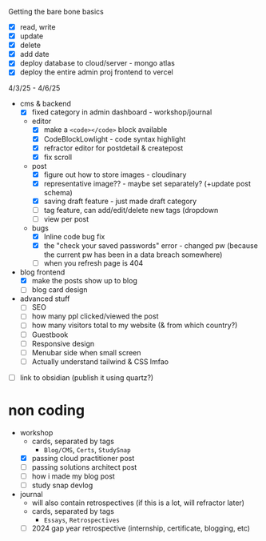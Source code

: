 Getting the bare bone basics
- [x] read, write
- [x] update
- [x] delete
- [x] add date
- [x] deploy database to cloud/server - mongo atlas
- [x] deploy the entire admin proj frontend to vercel

4/3/25 - 4/6/25
- cms & backend
	- [x] fixed category in admin dashboard - workshop/journal
	- editor
		- [x] make a `<code></code>` block available
		- [x] CodeBlockLowlight - code syntax highlight
		- [x] refractor editor for postdetail & createpost
		- [x] fix scroll
	- post
		- [x] figure out how to store images - cloudinary
		- [x] representative image?? - maybe set separately? (+update post schema)
		- [x] saving draft feature - just made draft category
		- [ ] tag feature, can add/edit/delete new tags (dropdown
		- [ ] view per post
	- bugs
		- [x] Inline code bug fix
		- [x] the "check your saved passwords" error - changed pw (because the current pw has been in a data breach somewhere)
		- [ ] when you refresh page is 404
- blog frontend
	- [x] make the posts show up to blog
	- [ ] blog card design
- advanced stuff
	- [ ] SEO
	- [ ] how many ppl clicked/viewed the post
	- [ ] how many visitors total to my website (& from which country?)
	- [ ] Guestbook
	- [ ] Responsive design
	- [ ] Menubar side when small screen
	- [ ] Actually understand tailwind & CSS lmfao

- [ ] link to obsidian (publish it using quartz?)
# non coding
- workshop
	- cards, separated by tags
		- `Blog/CMS`, `Certs`, `StudySnap`
	- [x] passing cloud practitioner post
	- [ ] passing solutions architect post
	- [ ] how i made my blog post
	- [ ] study snap devlog
- journal
	- will also contain retrospectives (if this is a lot, will refractor later)
	- cards, separated by tags
		- `Essays`, `Retrospectives`
	- [ ] 2024 gap year retrospective (internship, certificate, blogging, etc)
